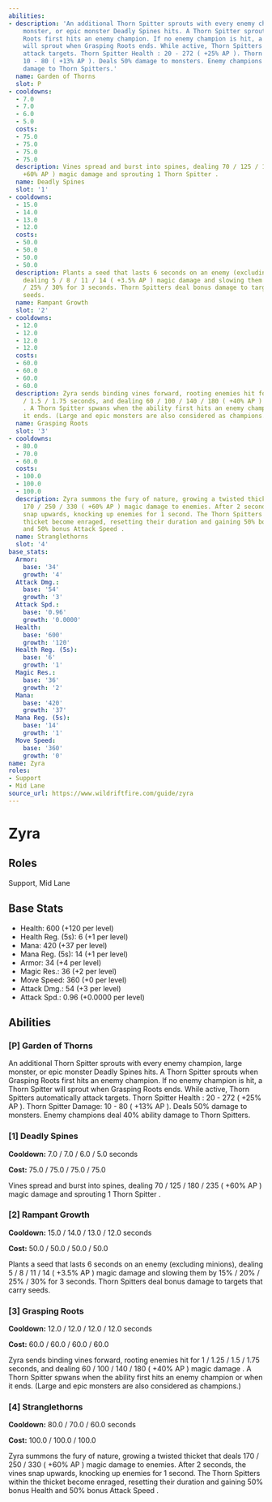 ```yaml
---
abilities:
- description: 'An additional Thorn Spitter sprouts with every enemy champion, large
    monster, or epic monster Deadly Spines hits. A Thorn Spitter sprouts when Grasping
    Roots first hits an enemy champion. If no enemy champion is hit, a Thorn Spitter
    will sprout when Grasping Roots ends. While active, Thorn Spitters automatically
    attack targets. Thorn Spitter Health : 20 - 272 ( +25% AP ). Thorn Spitter Damage:
    10 - 80 ( +13% AP ). Deals 50% damage to monsters. Enemy champions deal 40% ability
    damage to Thorn Spitters.'
  name: Garden of Thorns
  slot: P
- cooldowns:
  - 7.0
  - 7.0
  - 6.0
  - 5.0
  costs:
  - 75.0
  - 75.0
  - 75.0
  - 75.0
  description: Vines spread and burst into spines, dealing 70 / 125 / 180 / 235 (
    +60% AP ) magic damage and sprouting 1 Thorn Spitter .
  name: Deadly Spines
  slot: '1'
- cooldowns:
  - 15.0
  - 14.0
  - 13.0
  - 12.0
  costs:
  - 50.0
  - 50.0
  - 50.0
  - 50.0
  description: Plants a seed that lasts 6 seconds on an enemy (excluding minions),
    dealing 5 / 8 / 11 / 14 ( +3.5% AP ) magic damage and slowing them by 15% / 20%
    / 25% / 30% for 3 seconds. Thorn Spitters deal bonus damage to targets that carry
    seeds.
  name: Rampant Growth
  slot: '2'
- cooldowns:
  - 12.0
  - 12.0
  - 12.0
  - 12.0
  costs:
  - 60.0
  - 60.0
  - 60.0
  - 60.0
  description: Zyra sends binding vines forward, rooting enemies hit for 1 / 1.25
    / 1.5 / 1.75 seconds, and dealing 60 / 100 / 140 / 180 ( +40% AP ) magic damage
    . A Thorn Spitter spwans when the ability first hits an enemy champion or when
    it ends. (Large and epic monsters are also considered as champions.)
  name: Grasping Roots
  slot: '3'
- cooldowns:
  - 80.0
  - 70.0
  - 60.0
  costs:
  - 100.0
  - 100.0
  - 100.0
  description: Zyra summons the fury of nature, growing a twisted thicket that deals
    170 / 250 / 330 ( +60% AP ) magic damage to enemies. After 2 seconds, the vines
    snap upwards, knocking up enemies for 1 second. The Thorn Spitters within the
    thicket become enraged, resetting their duration and gaining 50% bonus Health
    and 50% bonus Attack Speed .
  name: Stranglethorns
  slot: '4'
base_stats:
  Armor:
    base: '34'
    growth: '4'
  Attack Dmg.:
    base: '54'
    growth: '3'
  Attack Spd.:
    base: '0.96'
    growth: '0.0000'
  Health:
    base: '600'
    growth: '120'
  Health Reg. (5s):
    base: '6'
    growth: '1'
  Magic Res.:
    base: '36'
    growth: '2'
  Mana:
    base: '420'
    growth: '37'
  Mana Reg. (5s):
    base: '14'
    growth: '1'
  Move Speed:
    base: '360'
    growth: '0'
name: Zyra
roles:
- Support
- Mid Lane
source_url: https://www.wildriftfire.com/guide/zyra
---
```


# Zyra

## Roles

Support, Mid Lane

## Base Stats

- Health: 600 (+120 per level)
- Health Reg. (5s): 6 (+1 per level)
- Mana: 420 (+37 per level)
- Mana Reg. (5s): 14 (+1 per level)
- Armor: 34 (+4 per level)
- Magic Res.: 36 (+2 per level)
- Move Speed: 360 (+0 per level)
- Attack Dmg.: 54 (+3 per level)
- Attack Spd.: 0.96 (+0.0000 per level)

## Abilities

### [P] Garden of Thorns

An additional Thorn Spitter sprouts with every enemy champion, large monster, or epic monster Deadly Spines hits. A Thorn Spitter sprouts when Grasping Roots first hits an enemy champion. If no enemy champion is hit, a Thorn Spitter will sprout when Grasping Roots ends. While active, Thorn Spitters automatically attack targets. Thorn Spitter Health : 20 - 272 ( +25% AP ). Thorn Spitter Damage: 10 - 80 ( +13% AP ). Deals 50% damage to monsters. Enemy champions deal 40% ability damage to Thorn Spitters.

### [1] Deadly Spines

**Cooldown:** 7.0 / 7.0 / 6.0 / 5.0 seconds

**Cost:** 75.0 / 75.0 / 75.0 / 75.0

Vines spread and burst into spines, dealing 70 / 125 / 180 / 235 ( +60% AP ) magic damage and sprouting 1 Thorn Spitter .

### [2] Rampant Growth

**Cooldown:** 15.0 / 14.0 / 13.0 / 12.0 seconds

**Cost:** 50.0 / 50.0 / 50.0 / 50.0

Plants a seed that lasts 6 seconds on an enemy (excluding minions), dealing 5 / 8 / 11 / 14 ( +3.5% AP ) magic damage and slowing them by 15% / 20% / 25% / 30% for 3 seconds. Thorn Spitters deal bonus damage to targets that carry seeds.

### [3] Grasping Roots

**Cooldown:** 12.0 / 12.0 / 12.0 / 12.0 seconds

**Cost:** 60.0 / 60.0 / 60.0 / 60.0

Zyra sends binding vines forward, rooting enemies hit for 1 / 1.25 / 1.5 / 1.75 seconds, and dealing 60 / 100 / 140 / 180 ( +40% AP ) magic damage . A Thorn Spitter spwans when the ability first hits an enemy champion or when it ends. (Large and epic monsters are also considered as champions.)

### [4] Stranglethorns

**Cooldown:** 80.0 / 70.0 / 60.0 seconds

**Cost:** 100.0 / 100.0 / 100.0

Zyra summons the fury of nature, growing a twisted thicket that deals 170 / 250 / 330 ( +60% AP ) magic damage to enemies. After 2 seconds, the vines snap upwards, knocking up enemies for 1 second. The Thorn Spitters within the thicket become enraged, resetting their duration and gaining 50% bonus Health and 50% bonus Attack Speed .

